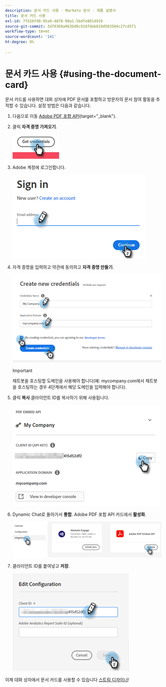 ```yaml
---
description: 문서 카드 사용 - Marketo 문서 - 제품 설명서
title: 문서 카드 사용
exl-id: 7fd1bfd0-95a9-4878-90a1-5bdfe8014919
source-git-commit: 3df0369a963bd9c918fdeb819d503584c27cd5f1
workflow-type: tm+mt
source-wordcount: '141'
ht-degree: 0%

---
```


# 문서 카드 사용 {#using-the-document-card}

문서 카드를 사용하면 대화 상자에 PDF 문서를 포함하고 방문자의 문서 참여 활동을 추적할 수 있습니다. 설정 방법은 다음과 같습니다.

1. 다음으로 이동 [Adobe PDF 포함 API](https://udp.adobe.io/document-services/apis/pdf-embed/){target=&quot;_blank&quot;}.

1. 클릭 **자격 증명 가져오기**.

   ![](assets/using-the-document-card-1.png)

1. Adobe 계정에 로그인합니다.

   ![](assets/using-the-document-card-2.png)

1. 자격 증명을 입력하고 약관에 동의하고 **자격 증명 만들기**.

   ![](assets/using-the-document-card-3.png)

   >[!IMPORTANT]
   >
   >채트봇을 호스팅할 도메인을 사용해야 합니다(예: mycompany.com에서 채트봇을 호스팅하는 경우 4단계에서 해당 도메인을 입력해야 합니다).

1. 클릭 **복사** 클라이언트 ID를 복사하기 위해 사용됩니다.

   ![](assets/using-the-document-card-4.png)

1. Dynamic Chat로 돌아가서 **통합**. Adobe PDF 포함 API 카드에서 **활성화**.

   ![](assets/using-the-document-card-5.png)

1. 클라이언트 ID를 붙여넣고 **저장**.

   ![](assets/using-the-document-card-6.png)

이제 대화 상자에서 문서 카드를 사용할 수 있습니다 [스트림 디자이너](/help/marketo/product-docs/demand-generation/dynamic-chat/dialogues/stream-designer.md)!
